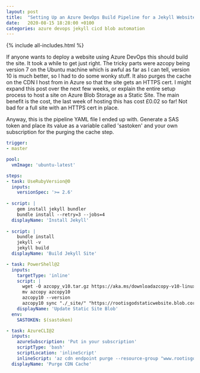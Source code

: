 ```yaml
---
layout: post
title:  "Setting Up an Azure DevOps Build Pipeline for a Jekyll Website on Azure Blob Storage"
date:   2020-08-15 18:28:00 +0100
categories: azure devops jekyll cicd blob automation
---
```


{% include all-includes.html %}

If anyone wants to deploy a website using Azure DevOps this should build the site. It took a while to get just right. The tricky parts were azcopy being version 7 on the Ubuntu machine which is awful as far as I can tell, version 10 is much better, so I had to do some wonky stuff. It also purges the cache on the CDN I host from in Azure so that the site gets an HTTPS cert. I might expand this post over the next few weeks, or explain the entire setup process to host a site on Azure Blob Storage as a Static Site. The main benefit is the cost, the last week of hosting this has cost £0.02 so far! Not bad for a full site with an HTTPS cert in place.

Anyway, this is the pipeline YAML file I ended up with. Generate a SAS token and place its value as a variable called 'sastoken' and your own subscription for the purging the cache step.

```yaml
trigger:
- master

pool:
  vmImage: 'ubuntu-latest'

steps:
- task: UseRubyVersion@0
  inputs:
    versionSpec: '>= 2.6'
 
- script: |
    gem install jekyll bundler
    bundle install --retry=3 --jobs=4
  displayName: 'Install Jekyll'
 
- script: |
    bundle install
    jekyll -v
    jekyll build
  displayName: 'Build Jekyll Site'

- task: PowerShell@2
  inputs:
    targetType: 'inline'
    script: |
      wget -O azcopy_v10.tar.gz https://aka.ms/downloadazcopy-v10-linux && tar -xf azcopy_v10.tar.gz --strip-components=1
      mv azcopy azcopy10
      azcopy10 --version
      azcopy10 sync "./_site/" "https://rootisgodstaticwebsite.blob.core.windows.net/`$web$env:SASTOKEN" --delete-destination true
    displayName: 'Update Static Site Blob'
  env:
    SASTOKEN: $(sastoken)

- task: AzureCLI@2
  inputs:
    azureSubscription: 'Put in your subscription'
    scriptType: 'bash'
    scriptLocation: 'inlineScript'
    inlineScript: 'az cdn endpoint purge --resource-group "www.rootisgod.com" --name "rootisgod" --profile-name "rootisgod-cdn" --content-paths "/*"'
  displayName: 'Purge CDN Cache'
```